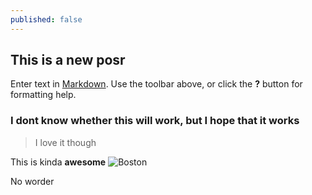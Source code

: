 ```yaml
---
published: false
---
```


## This is a new posr

Enter text in [Markdown](http://daringfireball.net/projects/markdown/). Use the toolbar above, or click the **?** button for formatting help.

### I dont know whether this will work, but I hope that it works

> I love it though

This is kinda **awesome**
![Boston](/_posts/140363339396448.jpg)

No worder
